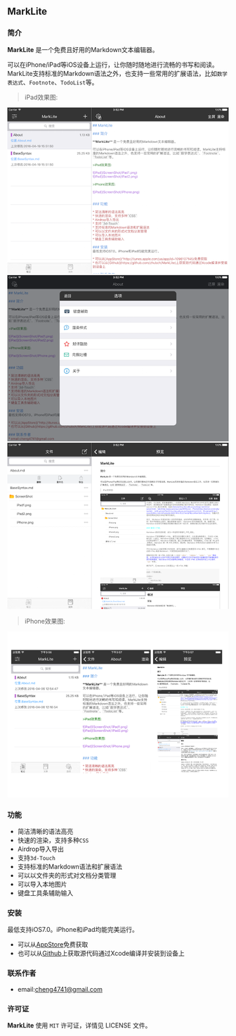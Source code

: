 ## MarkLite

### 简介

**MarkLite** 是一个免费且好用的Markdown文本编辑器。

可以在iPhone/iPad等iOS设备上运行，让你随时随地进行流畅的书写和阅读。MarkLite支持标准的Markdown语法之外，也支持一些常用的扩展语法，比如`数学表达式`、`Footnote`、`TodoList`等。

>iPad效果图:

![iPad](ScreenShot/iPad1.png)
![iPad](ScreenShot/iPad2.png)
![iPad](ScreenShot/iPad3.png)

>iPhone效果图:

![iPad](ScreenShot/iPhone.png)


### 功能

* 简洁清晰的语法高亮
* 快速的渲染，支持多种`CSS`
* Airdrop导入导出
* 支持`3d-Touch`
* 支持标准的Markdown语法和扩展语法
* 可以以文件夹的形式对文档分类管理
* 可以导入本地图片
* 键盘工具条辅助输入

### 安装
最低支持iOS7.0。iPhone和iPad均能完美运行。

* 可以从[AppStore]("http://itunes.apple.com/us/app/id=1098107145)免费获取
* 也可以从[Github](https://github.com/zhubch/MarkLite)上获取源代码通过Xcode编译并安装到设备上

### 联系作者
* email:cheng4741@gmail.com

### 许可证
**MarkLite** 使用 `MIT` 许可证，详情见 LICENSE 文件。
